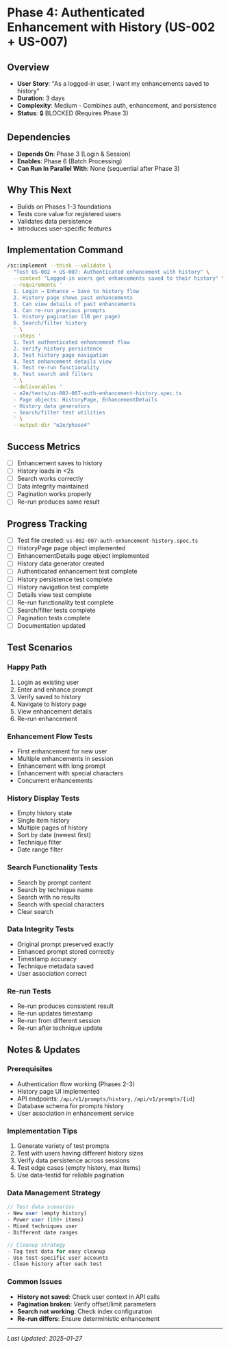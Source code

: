 # Phase 4: Authenticated Enhancement with History (US-002 + US-007)

## Overview
- **User Story**: "As a logged-in user, I want my enhancements saved to history"
- **Duration**: 3 days
- **Complexity**: Medium - Combines auth, enhancement, and persistence
- **Status**: 🔒 BLOCKED (Requires Phase 3)

## Dependencies
- **Depends On**: Phase 3 (Login & Session)
- **Enables**: Phase 6 (Batch Processing)
- **Can Run In Parallel With**: None (sequential after Phase 3)

## Why This Next
- Builds on Phases 1-3 foundations
- Tests core value for registered users
- Validates data persistence
- Introduces user-specific features

## Implementation Command
```bash
/sc:implement --think --validate \
  "Test US-002 + US-007: Authenticated enhancement with history" \
  --context "Logged-in users get enhancements saved to their history" \
  --requirements '
  1. Login → Enhance → Save to history flow
  2. History page shows past enhancements
  3. Can view details of past enhancements
  4. Can re-run previous prompts
  5. History pagination (10 per page)
  6. Search/filter history
  ' \
  --steps '
  1. Test authenticated enhancement flow
  2. Verify history persistence
  3. Test history page navigation
  4. Test enhancement details view
  5. Test re-run functionality
  6. Test search and filters
  ' \
  --deliverables '
  - e2e/tests/us-002-007-auth-enhancement-history.spec.ts
  - Page objects: HistoryPage, EnhancementDetails
  - History data generators
  - Search/filter test utilities
  ' \
  --output-dir "e2e/phase4"
```

## Success Metrics
- [ ] Enhancement saves to history
- [ ] History loads in <2s
- [ ] Search works correctly
- [ ] Data integrity maintained
- [ ] Pagination works properly
- [ ] Re-run produces same result

## Progress Tracking
- [ ] Test file created: `us-002-007-auth-enhancement-history.spec.ts`
- [ ] HistoryPage page object implemented
- [ ] EnhancementDetails page object implemented
- [ ] History data generator created
- [ ] Authenticated enhancement test complete
- [ ] History persistence test complete
- [ ] History navigation test complete
- [ ] Details view test complete
- [ ] Re-run functionality test complete
- [ ] Search/filter tests complete
- [ ] Pagination tests complete
- [ ] Documentation updated

## Test Scenarios

### Happy Path
1. Login as existing user
2. Enter and enhance prompt
3. Verify saved to history
4. Navigate to history page
5. View enhancement details
6. Re-run enhancement

### Enhancement Flow Tests
- First enhancement for new user
- Multiple enhancements in session
- Enhancement with long prompt
- Enhancement with special characters
- Concurrent enhancements

### History Display Tests
- Empty history state
- Single item history
- Multiple pages of history
- Sort by date (newest first)
- Technique filter
- Date range filter

### Search Functionality Tests
- Search by prompt content
- Search by technique name
- Search with no results
- Search with special characters
- Clear search

### Data Integrity Tests
- Original prompt preserved exactly
- Enhanced prompt stored correctly
- Timestamp accuracy
- Technique metadata saved
- User association correct

### Re-run Tests
- Re-run produces consistent result
- Re-run updates timestamp
- Re-run from different session
- Re-run after technique update

## Notes & Updates

### Prerequisites
- Authentication flow working (Phases 2-3)
- History page UI implemented
- API endpoints: `/api/v1/prompts/history`, `/api/v1/prompts/{id}`
- Database schema for prompts history
- User association in enhancement service

### Implementation Tips
1. Generate variety of test prompts
2. Test with users having different history sizes
3. Verify data persistence across sessions
4. Test edge cases (empty history, max items)
5. Use data-testid for reliable pagination

### Data Management Strategy
```javascript
// Test data scenarios
- New user (empty history)
- Power user (100+ items)
- Mixed techniques user
- Different date ranges

// Cleanup strategy
- Tag test data for easy cleanup
- Use test-specific user accounts
- Clean history after each test
```

### Common Issues
- **History not saved**: Check user context in API calls
- **Pagination broken**: Verify offset/limit parameters
- **Search not working**: Check index configuration
- **Re-run differs**: Ensure deterministic enhancement

---

*Last Updated: 2025-01-27*